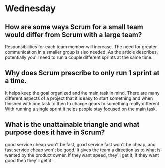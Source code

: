 # Wednesday

## How are some ways Scrum for a small team would differ from Scrum with a large team?
Responsibilities for each team member will increase. The need for greater communication in a smaller group is also needed. As the article describes, potentially you'll need to run a couple different sprints at the same time.
## Why does Scrum prescribe to only run 1 sprint at a time.
It helps keep the goal organized and the main task in mind. There are many different aspects of a project that it is easy to start something and when finished with one task to then to change gears to something really different. With running a single sprint it helps people stay focused on the main task.
## What is the unattainable triangle and what purpose does it have in Scrum?
good service cheap won't be fast,  good service fast won't be cheap, and fast service cheap won't be good. It gives the team a direction as to what is wanted by the product owner. If they want speed, they'll get it, if they want good then they'll get it.